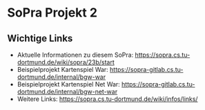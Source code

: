 # SoPra Projekt 2

## Wichtige Links

* Aktuelle Informationen zu diesem SoPra: https://sopra.cs.tu-dortmund.de/wiki/sopra/23b/start
* Beispielprojekt Kartenspiel War: https://sopra-gitlab.cs.tu-dortmund.de/internal/bgw-war
* Beispielprojekt Kartenspiel Net War: https://sopra-gitlab.cs.tu-dortmund.de/internal/bgw-net-war
* Weitere Links: https://sopra.cs.tu-dortmund.de/wiki/infos/links/
